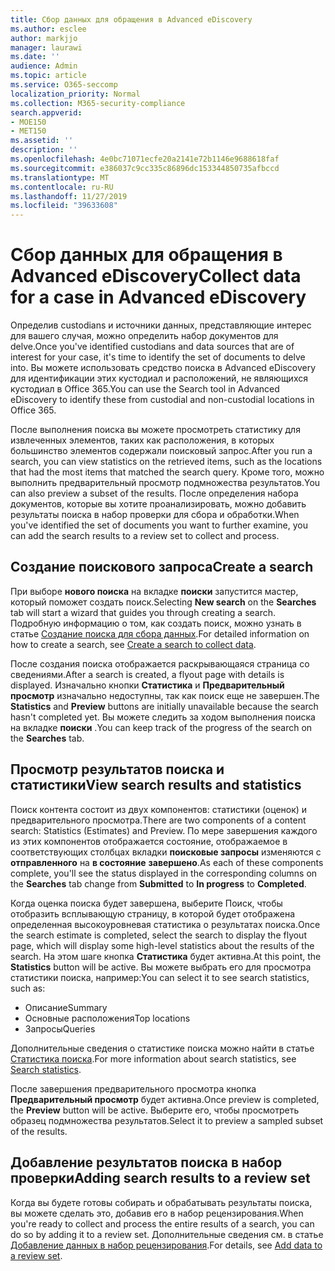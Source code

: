 ```yaml
---
title: Сбор данных для обращения в Advanced eDiscovery
ms.author: esclee
author: markjjo
manager: laurawi
ms.date: ''
audience: Admin
ms.topic: article
ms.service: O365-seccomp
localization_priority: Normal
ms.collection: M365-security-compliance
search.appverid:
- MOE150
- MET150
ms.assetid: ''
description: ''
ms.openlocfilehash: 4e0bc71071ecfe20a2141e72b1146e9688618faf
ms.sourcegitcommit: e386037c9cc335c86896dc153344850735afbccd
ms.translationtype: MT
ms.contentlocale: ru-RU
ms.lasthandoff: 11/27/2019
ms.locfileid: "39633608"
---
```

# <a name="collect-data-for-a-case-in-advanced-ediscovery"></a><span data-ttu-id="821a6-102">Сбор данных для обращения в Advanced eDiscovery</span><span class="sxs-lookup"><span data-stu-id="821a6-102">Collect data for a case in Advanced eDiscovery</span></span>

<span data-ttu-id="821a6-103">Определив custodians и источники данных, представляющие интерес для вашего случая, можно определить набор документов для delve.</span><span class="sxs-lookup"><span data-stu-id="821a6-103">Once you've identified custodians and data sources that are of interest for your case, it's time to identify the set of documents to delve into.</span></span> <span data-ttu-id="821a6-104">Вы можете использовать средство поиска в Advanced eDiscovery для идентификации этих кустодиал и расположений, не являющихся кустодиал в Office 365.</span><span class="sxs-lookup"><span data-stu-id="821a6-104">You can use the Search tool in Advanced eDiscovery to identify these from custodial and non-custodial locations in Office 365.</span></span>

<span data-ttu-id="821a6-105">После выполнения поиска вы можете просмотреть статистику для извлеченных элементов, таких как расположения, в которых большинство элементов содержали поисковый запрос.</span><span class="sxs-lookup"><span data-stu-id="821a6-105">After you run a search, you can view statistics on the retrieved items, such as the locations that had the most items that matched the search query.</span></span> <span data-ttu-id="821a6-106">Кроме того, можно выполнить предварительный просмотр подмножества результатов.</span><span class="sxs-lookup"><span data-stu-id="821a6-106">You can also preview a subset of the results.</span></span> <span data-ttu-id="821a6-107">После определения набора документов, которые вы хотите проанализировать, можно добавить результаты поиска в набор проверки для сбора и обработки.</span><span class="sxs-lookup"><span data-stu-id="821a6-107">When you've identified the set of documents you want to further examine, you can add the search results to a review set to collect and process.</span></span>

## <a name="create-a-search"></a><span data-ttu-id="821a6-108">Создание поискового запроса</span><span class="sxs-lookup"><span data-stu-id="821a6-108">Create a search</span></span>

<span data-ttu-id="821a6-109">При выборе **нового поиска** на вкладке **поиски** запустится мастер, который поможет создать поиск.</span><span class="sxs-lookup"><span data-stu-id="821a6-109">Selecting **New search** on the **Searches** tab will start a wizard that guides you through creating a search.</span></span> <span data-ttu-id="821a6-110">Подробную информацию о том, как создать поиск, можно узнать в статье [Создание поиска для сбора данных](create-search-to-collect-data.md).</span><span class="sxs-lookup"><span data-stu-id="821a6-110">For detailed information on how to create a search, see [Create a search to collect data](create-search-to-collect-data.md).</span></span>

<span data-ttu-id="821a6-111">После создания поиска отображается раскрывающаяся страница со сведениями.</span><span class="sxs-lookup"><span data-stu-id="821a6-111">After a search is created, a flyout page with details is displayed.</span></span> <span data-ttu-id="821a6-112">Изначально кнопки **Статистика** и **Предварительный просмотр** изначально недоступны, так как поиск еще не завершен.</span><span class="sxs-lookup"><span data-stu-id="821a6-112">The **Statistics** and **Preview** buttons are initially unavailable because the search hasn't completed yet.</span></span> <span data-ttu-id="821a6-113">Вы можете следить за ходом выполнения поиска на вкладке **поиски** .</span><span class="sxs-lookup"><span data-stu-id="821a6-113">You can keep track of the progress of the search on the **Searches** tab.</span></span>

## <a name="view-search-results-and-statistics"></a><span data-ttu-id="821a6-114">Просмотр результатов поиска и статистики</span><span class="sxs-lookup"><span data-stu-id="821a6-114">View search results and statistics</span></span>

<span data-ttu-id="821a6-115">Поиск контента состоит из двух компонентов: статистики (оценок) и предварительного просмотра.</span><span class="sxs-lookup"><span data-stu-id="821a6-115">There are two components of a content search: Statistics (Estimates) and Preview.</span></span> <span data-ttu-id="821a6-116">По мере завершения каждого из этих компонентов отображается состояние, отображаемое в соответствующих столбцах вкладки **поисковые запросы** изменяются с **отправленного** на **в состояние** **завершено**.</span><span class="sxs-lookup"><span data-stu-id="821a6-116">As each of these components complete, you'll see the status displayed in the corresponding columns on the **Searches** tab change from **Submitted** to **In progress** to **Completed**.</span></span>

<span data-ttu-id="821a6-117">Когда оценка поиска будет завершена, выберите Поиск, чтобы отобразить всплывающую страницу, в которой будет отображена определенная высокоуровневая статистика о результатах поиска.</span><span class="sxs-lookup"><span data-stu-id="821a6-117">Once the search estimate is completed, select the search to display the flyout page, which will display some high-level statistics about the results of the search.</span></span> <span data-ttu-id="821a6-118">На этом шаге кнопка **Статистика** будет активна.</span><span class="sxs-lookup"><span data-stu-id="821a6-118">At this point, the **Statistics** button will be active.</span></span> <span data-ttu-id="821a6-119">Вы можете выбрать его для просмотра статистики поиска, например:</span><span class="sxs-lookup"><span data-stu-id="821a6-119">You can select it to see search statistics, such as:</span></span>

- <span data-ttu-id="821a6-120">Описание</span><span class="sxs-lookup"><span data-stu-id="821a6-120">Summary</span></span>
- <span data-ttu-id="821a6-121">Основные расположения</span><span class="sxs-lookup"><span data-stu-id="821a6-121">Top locations</span></span>
- <span data-ttu-id="821a6-122">Запросы</span><span class="sxs-lookup"><span data-stu-id="821a6-122">Queries</span></span>

<span data-ttu-id="821a6-123">Дополнительные сведения о статистике поиска можно найти в статье [Статистика поиска](search-statistics.md).</span><span class="sxs-lookup"><span data-stu-id="821a6-123">For more information about search statistics, see [Search statistics](search-statistics.md).</span></span>

<span data-ttu-id="821a6-124">После завершения предварительного просмотра кнопка **Предварительный просмотр** будет активна.</span><span class="sxs-lookup"><span data-stu-id="821a6-124">Once preview is completed, the **Preview** button will be active.</span></span> <span data-ttu-id="821a6-125">Выберите его, чтобы просмотреть образец подмножества результатов.</span><span class="sxs-lookup"><span data-stu-id="821a6-125">Select it to preview a sampled subset of the results.</span></span>

## <a name="adding-search-results-to-a-review-set"></a><span data-ttu-id="821a6-126">Добавление результатов поиска в набор проверки</span><span class="sxs-lookup"><span data-stu-id="821a6-126">Adding search results to a review set</span></span>

<span data-ttu-id="821a6-127">Когда вы будете готовы собирать и обрабатывать результаты поиска, вы можете сделать это, добавив его в набор рецензирования.</span><span class="sxs-lookup"><span data-stu-id="821a6-127">When you're ready to collect and process the entire results of a search, you can do so by adding it to a review set.</span></span> <span data-ttu-id="821a6-128">Дополнительные сведения см. в статье [Добавление данных в набор рецензирования](add-data-to-review-set.md).</span><span class="sxs-lookup"><span data-stu-id="821a6-128">For details, see [Add data to a review set](add-data-to-review-set.md).</span></span>

